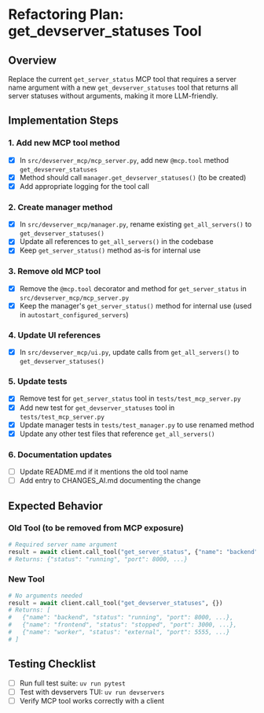 # Refactoring Plan: get_devserver_statuses Tool

## Overview
Replace the current `get_server_status` MCP tool that requires a server name argument with a new `get_devserver_statuses` tool that returns all server statuses without arguments, making it more LLM-friendly.

## Implementation Steps

### 1. Add new MCP tool method
- [x] In `src/devserver_mcp/mcp_server.py`, add new `@mcp.tool` method `get_devserver_statuses`
- [x] Method should call `manager.get_devserver_statuses()` (to be created)
- [x] Add appropriate logging for the tool call

### 2. Create manager method
- [x] In `src/devserver_mcp/manager.py`, rename existing `get_all_servers()` to `get_devserver_statuses()`
- [x] Update all references to `get_all_servers()` in the codebase
- [x] Keep `get_server_status()` method as-is for internal use

### 3. Remove old MCP tool
- [x] Remove the `@mcp.tool` decorator and method for `get_server_status` in `src/devserver_mcp/mcp_server.py`
- [x] Keep the manager's `get_server_status()` method for internal use (used in `autostart_configured_servers`)

### 4. Update UI references
- [x] In `src/devserver_mcp/ui.py`, update calls from `get_all_servers()` to `get_devserver_statuses()`

### 5. Update tests
- [x] Remove test for `get_server_status` tool in `tests/test_mcp_server.py`
- [x] Add new test for `get_devserver_statuses` tool in `tests/test_mcp_server.py`
- [x] Update manager tests in `tests/test_manager.py` to use renamed method
- [x] Update any other test files that reference `get_all_servers()`

### 6. Documentation updates
- [ ] Update README.md if it mentions the old tool name
- [ ] Add entry to CHANGES_AI.md documenting the change

## Expected Behavior

### Old Tool (to be removed from MCP exposure)
```python
# Required server name argument
result = await client.call_tool("get_server_status", {"name": "backend"})
# Returns: {"status": "running", "port": 8000, ...}
```

### New Tool
```python
# No arguments needed
result = await client.call_tool("get_devserver_statuses", {})
# Returns: [
#   {"name": "backend", "status": "running", "port": 8000, ...},
#   {"name": "frontend", "status": "stopped", "port": 3000, ...},
#   {"name": "worker", "status": "external", "port": 5555, ...}
# ]
```

## Testing Checklist
- [ ] Run full test suite: `uv run pytest`
- [ ] Test with devservers TUI: `uv run devservers`
- [ ] Verify MCP tool works correctly with a client